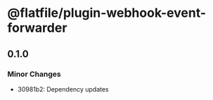 # @flatfile/plugin-webhook-event-forwarder

## 0.1.0

### Minor Changes

- 30981b2: Dependency updates
